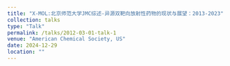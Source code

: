 ```yaml
---
title: "X-MOL:北京师范大学JMC综述-异源双靶向放射性药物的现状与展望：2013-2023"
collection: talks
type: "Talk"
permalink: /talks/2012-03-01-talk-1
venue: "American Chemical Society, US"
date: 2024-12-29
location: ""
---
```


